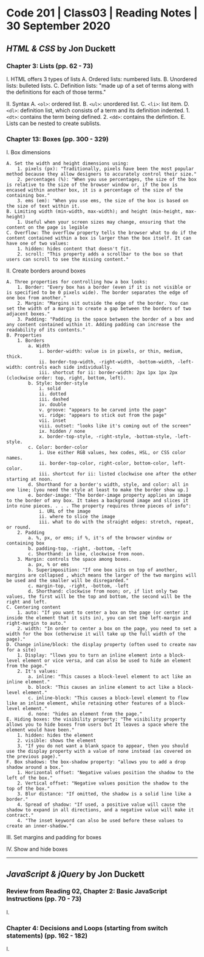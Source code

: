 # Code 201 | Class03 | Reading Notes | 30 September 2020

## _HTML & CSS_ by Jon Duckett

### Chapter 3: Lists (pp. 62 - 73)

I. HTML offers 3 types of lists
    A. Ordered lists: numbered lists.
    B. Unordered lists: bulleted lists.
    C. Definition lists: "made up of a set of terms along with the definitions for each of those terms."

II. Syntax
    A. `<ol>`: ordered list.
    B. `<ul>`: unordered list.
    C. `<li>`: list item.
    D. `<dl>`: definition list, which consists of a term and its definition indented.
        1. `<dt>`: contains the term being defined.
        2. `<dd>`: contains the defintion.
    E. Lists can be nested to create sublists.

### Chapter 13: Boxes (pp. 300 - 329)

I. Box dimensions

    A. Set the width and height dimensions using: 
        1. pixels (px): "Traditionally, pixels have been the most popular method because they allow designers to accurately control their size."
        2. percentages (%): "When you use percentages, the size of the box is relative to the size of the browser window or, if the box is encased within another box, it is a percentage of the size of the containing box."
        3. ems (em): "When you use ems, the size of the box is based on the size of text within it.
    B. Limiting width (min-width, max-width); and height (min-height, max-height)
        1. Useful when your screen sizes may change, ensuring that the content on the page is legible
    C. Overflow: The overflow property tells the browser what to do if the content contained within a box is larger than the box itself. It can have one of two values:
        1. hidden: hides content that doesn't fit.
        2. scroll: "This property adds a scrollbar to the box so that users can scroll to see the missing content."

II. Create borders around boxes

    A. Three properties for controlling how a box looks:
        1. Border: "Every box has a border (even if it is not visible or is specified to be 0 pixels wide). The border separates the edge of one box from another."
        2. Margin: "Margins sit outside the edge of the border. You can set the width of a margin to create a gap between the borders of two adjacent boxes."
        3. Padding: "Padding is the space between the border of a box and any content contained within it. Adding padding can increase the readability of its contents."
    B. Properties
        1. Borders
            a. Width
                i. border-width: value is in pixels, or thin, medium, thick.
                ii. border-top-width, -right-width, -bottom-width, -left-width: controls each side individually.
                iii. shortcut for ii: border-width: 2px 1px 1px 2px (clockwise order: top, right, bottom, left).
            b. Style: border-style
                i. solid
                ii. dotted
                iii. dashed
                iv. double
                v. groove: "appears to be carved into the page"
                vi. ridge: "appears to stick out from the page"
                vii. inset
                viii. outset: "looks like it's coming out of the screen"
                ix. hidden / none
                x. border-top-style, -right-style, -bottom-style, -left-style.
            c. Color: border-color
                i. Use either RGB values, hex codes, HSL, or CSS color names.
                ii. border-top-color, right-color, bottom-color, left-color.
                iii. shortcut for ii: listed clockwise one after the other starting at noon. 
            d. Shorthand for a border's width, style, and color: all in one line; [you need the style at least to make the border show up.]
            e. border-image: "The border-image property applies an image to the border of any box. It takes a background image and slices it into nine pieces. . . . The property requires three pieces of info":
                i. URL of the image
                ii. where to slice the image
                iii. what to do with the straight edges: stretch, repeat, or round. 
        2. Padding
            a. %, px, or ems; if %, it's of the browser window or containing box
            b. padding-top, -right, -bottom, -left
            c. Shorthand: in line, clockwise from noon. 
        3. Margin: controls the space among boxes.
            a. px, % or ems
            b. Superimposition: "If one box sits on top of another, margins are collapsed , which means the larger of the two margins will be used and the smaller will be disregarded."
            c. margin-top, -right, -bottom, -left
            d. Shorthand: clockwise from noon; or, if list only two values, the first will be the top and bottom, the second will be the right and left. 
    C. Centering content
        1. auto: "If you want to center a box on the page (or center it inside the element that it sits in), you can set the left-margin and right-margin to auto."
        2. width: "In order to center a box on the page, you need to set a width for the box (otherwise it will take up the full width of the page)."
    D. Change inline/block: the display property (often used to create nav for a site)
        1. Display: "llows you to turn an inline element into a block-level element or vice versa, and can also be used to hide an element from the page."
        2. It's values:
            a. inline: "This causes a block-level element to act like an inline element."
            b. block: "This causes an inline element to act like a block-level element."
            c. inline-block: "This causes a block-level element to flow like an inline element, while retaining other features of a block-level element."
            d. none: "hides an element from the page."
    E. Hiding boxes: the visibility property: "The visibility property allows you to hide boxes from users but It leaves a space where the element would have been."
        1. hidden: hides the element
        2. visible: shows the element
        3. "If you do not want a blank space to appear, then you should use the display property with a value of none instead (as covered on the previous page)."
    F. Box shadows: the box-shadow property: "allows you to add a drop shadow around a box."
        1. Horizontal offset: "Negative values position the shadow to the left of the box."
        2. Vertical offset: "Negative values position the shadow to the top of the box."
        3. Blur distance: "If omitted, the shadow is a solid line like a border."
        4. Spread of shadow: "If used, a positive value will cause the shadow to expand in all directions, and a negative value will make it contract."
        4. "The inset keyword can also be used before these values to create an inner-shadow."

III. Set margins and padding for boxes

IV. Show and hide boxes


---

## _JavaScript & jQuery_ by Jon Duckett

### Review from Reading 02, Chapter 2: Basic JavaScript Instructions (pp. 70 - 73)

I. 

### Chapter 4: Decisions and Loops (starting from switch statements) (pp. 162 - 182)

I. 